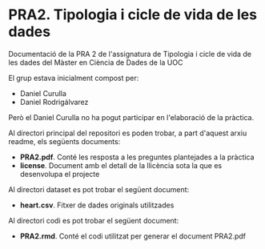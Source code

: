 # PRA2. Tipologia i cicle de vida de les dades
Documentació de la PRA 2 de l'assignatura de Tipologia i cicle de vida de les dades del Màster en Ciència de Dades de la UOC

El grup estava inicialment compost per:
- Daniel Curulla
- Daniel Rodrigálvarez

Però el Daniel Curulla no ha pogut participar en l'elaboració de la pràctica.

Al directori principal del repositori es poden trobar, a part d'aquest arxiu readme, els següents documents:
- **PRA2.pdf**. Conté les resposta a les preguntes plantejades a la pràctica
- **license**. Document amb el detall de la llicència sota la que es desenvolupa el projecte

Al directori dataset es pot trobar el següent document:
- **heart.csv**. Fitxer de dades originals utilitzades

Al directori codi es pot trobar el següent document:
- **PRA2.rmd**. Conté el codi utilitzat per generar el document PRA2.pdf
